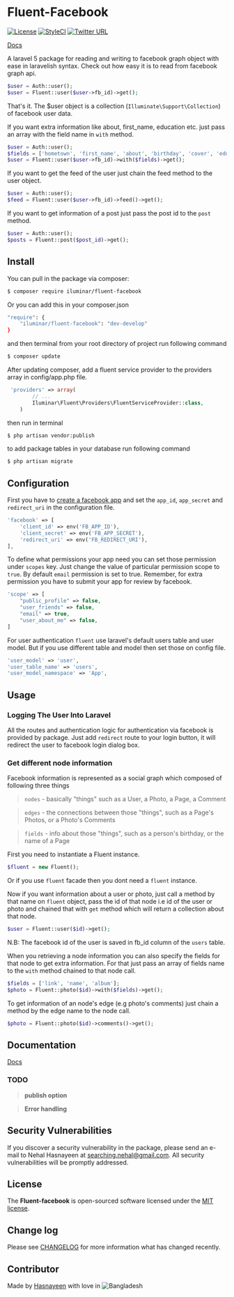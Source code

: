 # Fluent-Facebook

[![License](https://poser.pugx.org/iluminar/fluent-facebook/license?format=flat-square)](https://packagist.org/packages/iluminar/fluent-facebook)
[![StyleCI](https://styleci.io/repos/65401645/shield?branch=master)](https://styleci.io/repos/65401645)
[![Twitter URL](https://img.shields.io/twitter/url/https/twitter.com/fold_left.svg?style=social&label=Follow%20%40hasnayeen)](https://twitter.com/nhasnayeen)

[Docs](https://iluminar.github.io/README.html)

A laravel 5 package for reading and writing to facebook graph object with ease in laravelish syntax. Check out how easy it is to read from facebook graph api.
``` php
$user = Auth::user();
$user = Fluent::user($user->fb_id)->get();
```
That's it. The $user object is a collection (`Illuminate\Support\Collection`) of facebook user data.

If you want extra information like about, first_name, education etc. just pass an array with the field name in `with` method.
``` php
$user = Auth::user();
$fields = ['hometown', 'first_name', 'about', 'birthday', 'cover', 'education'];
$user = Fluent::user($user->fb_id)->with($fields)->get();
```

If you want to get the feed of the user just chain the feed method to the user object. 
``` php
$user = Auth::user();
$feed = Fluent::user($user->fb_id)->feed()->get();
```


If you want to get information of a post just pass the post id to the `post` method. 
``` php
$user = Auth::user();
$posts = Fluent::post($post_id)->get();
```

## Install

You can pull in the package via composer:
``` bash
$ composer require iluminar/fluent-facebook
```

Or you can add this in your composer.json

``` bash
"require": {
    "iluminar/fluent-facebook": "dev-develop"
}
```

and then terminal from your root directory of project run following command
``` bash
$ composer update
```

After updating composer, add a fluent service provider to the providers array in config/app.php file.

``` php
 'providers' => array(
        // ...
        Iluminar\Fluent\Providers\FluentServiceProvider::class,
    )
```

then run in terminal
``` bash
$ php artisan vendor:publish
```

to add package tables in your database run following command
``` bash
$ php artisan migrate
```

## Configuration

First you have to [create a facebook app](https://developers.facebook.com/apps/) and set the `app_id`, `app_secret` and `redirect_uri` in the configuration file.
``` php
'facebook' => [
    'client_id' => env('FB_APP_ID'),
    'client_secret' => env('FB_APP_SECRET'),
    'redirect_uri' => env('FB_REDIRECT_URI'),
],
```

To define what permissions your app need you can set those permission under `scopes` key. Just change the value of particular permission scope to `true`. By default `email` permission is set to true. Remember, for extra permission you have to submit your app for review by facebook.
``` php
'scope' => [
    "public_profile" => false,
    "user_friends" => false,
    "email" => true,
    "user_about_me" => false,
]
```

For user authentication `fluent` use laravel's default users table and user model. But if you use different table and model then set those on config file.
``` php
'user_model' => 'user',
'user_table_name' => 'users',
'user_model_namespace' => 'App',

```

## Usage

### Logging The User Into Laravel

All the routes and authentication logic for authentication via facebook is provided by package. Just add `redirect` route to your login button, it will redirect the user to facebook login dialog box.

### Get different node information
Facebook information is represented as a social graph which composed of following three things
> `nodes` - basically "things" such as a User, a Photo, a Page, a Comment

> `edges` - the connections between those "things", such as a Page's Photos, or a Photo's Comments

> `fields` - info about those "things", such as a person's birthday, or the name of a Page

First you need to instantiate a Fluent instance.
``` php
$fluent = new Fluent();
```
Or if you use `fluent` facade then you dont need a `fluent` instance.

Now if you want information about a user or photo, just call a method by that name on `fluent` object, pass the id of that node i.e id of the user or photo and chained that with `get` method which will return a collection about that node.
``` php
$user = Fluent::user($id)->get();
```
N.B: The facebook id of the user is saved in fb_id column of the `users` table.

When you retrieving a node information you can also specify the fields for that node to get extra information. For that just pass an array of fields name to the `with` method chained to that node call.
``` php
$fields = ['link', 'name', 'album'];
$photo = Fluent::photo($id)->with($fields)->get();
```

To get information of an node's edge (e.g photo's comments) just chain a method by the edge name to the node call.
``` php
$photo = Fluent::photo($id)->comments()->get();
```

## Documentation

[Docs](https://iluminar.github.io/README.html)

### TODO

> **publish option**

> **Error handling**

## Security Vulnerabilities

If you discover a security vulnerability in the package, please send an e-mail to Nehal Hasnayeen at searching.nehal@gmail.com. All security vulnerabilities will be promptly addressed.

## License

The **Fluent-facebook** is open-sourced software licensed under the [MIT license](http://opensource.org/licenses/MIT).

## Change log

Please see [CHANGELOG](CHANGELOG.md) for more information what has changed recently.

## Contributor

Made by [Hasnayeen](https://github.com/hasnayeen) with love in ![Bangladesh](https://upload.wikimedia.org/wikipedia/commons/thumb/f/f9/Flag_of_Bangladesh.svg/20px-Flag_of_Bangladesh.svg.png)
